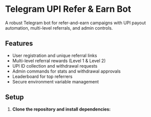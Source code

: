 # Telegram UPI Refer & Earn Bot

A robust Telegram bot for refer-and-earn campaigns with UPI payout automation, multi-level referrals, and admin controls.

## Features

- User registration and unique referral links
- Multi-level referral rewards (Level 1 & Level 2)
- UPI ID collection and withdrawal requests
- Admin commands for stats and withdrawal approvals
- Leaderboard for top referrers
- Secure environment variable management

## Setup

1. **Clone the repository and install dependencies:**
